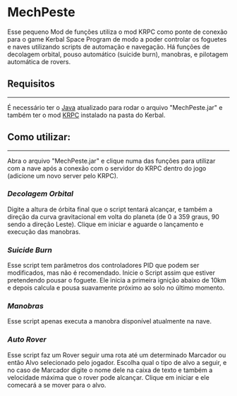 # **MechPeste**

Esse pequeno Mod de funções utiliza o mod KRPC como ponte de conexão para o game Kerbal Space Program de modo a poder controlar os foguetes e naves utilizando scripts de automação e navegação.
Há funções de decolagem orbital, pouso automático (suicide burn), manobras, e pilotagem automática de rovers.

## **Requisitos**
---
É necessário ter o [Java](https://java.com/pt-BR/) atualizado para rodar o arquivo "MechPeste.jar" e também ter o mod [KRPC](https://github.com/krpc/krpc/releases/download/v0.4.8/krpc-0.4.8.zip) instalado na pasta do Kerbal.

## **Como utilizar:**
---
Abra o arquivo "MechPeste.jar" e clique numa das funções para utilizar com a nave após a conexão com o servidor do KRPC dentro do jogo (adicione um novo server pelo KRPC).

### *Decolagem Orbital*
Digite a altura de órbita final que o script tentará alcançar, e também a direção da curva gravitacional em volta do planeta (de 0 a 359 graus, 90 sendo a direção Leste). Clique em iniciar e aguarde o lançamento e execução das manobras.

### *Suicide Burn*
Esse script tem parâmetros dos controladores PID que podem ser modificados, mas não é recomendado. Inicie o Script assim que estiver pretendendo pousar o foguete. Ele inicia a primeira ignição abaixo de 10km e depois calcula e pousa suavamente próximo ao solo no último momento.

### *Manobras*
Esse script apenas executa a manobra disponível atualmente na nave.

### *Auto Rover*
Esse script faz um Rover seguir uma rota até um determinado Marcador ou então Alvo selecionado pelo jogador. Escolha qual o tipo de alvo a seguir, e no caso de Marcador digite o nome dele na caixa de texto e também a velocidade máxima que o rover pode alcançar. Clique em iniciar e ele comecará a se mover para o alvo.